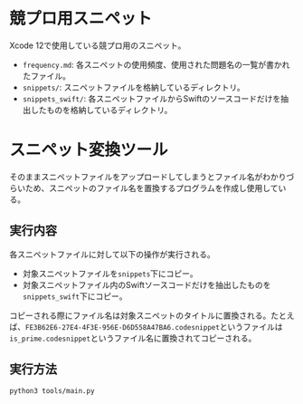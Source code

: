 # 競プロ用スニペット
Xcode 12で使用している競プロ用のスニペット。

- `frequency.md`: 各スニペットの使用頻度、使用された問題名の一覧が書かれたファイル。
- `snippets/`: スニペットファイルを格納しているディレクトリ。
- `snippets_swift/`: 各スニペットファイルからSwiftのソースコードだけを抽出したものを格納しているディレクトリ。

# スニペット変換ツール
そのままスニペットファイルをアップロードしてしまうとファイル名がわかりづらいため、スニペットのファイル名を置換するプログラムを作成し使用している。

## 実行内容
各スニペットファイルに対して以下の操作が実行される。
- 対象スニペットファイルを`snippets`下にコピー。
- 対象スニペットファイル内のSwiftソースコードだけを抽出したものを`snippets_swift`下にコピー。

コピーされる際にファイル名は対象スニペットのタイトルに置換される。たとえば、`FE3B62E6-27E4-4F3E-956E-D6D558A47BA6.codesnippet`というファイルは`is_prime.codesnippet`というファイル名に置換されてコピーされる。

## 実行方法
```
python3 tools/main.py
```
